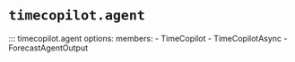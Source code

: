 # `timecopilot.agent`

::: timecopilot.agent
    options:
        members:
            - TimeCopilot
            - TimeCopilotAsync
            - ForecastAgentOutput